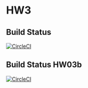 # HW3 

## Build Status

[![CircleCI](https://dl.circleci.com/status-badge/img/circleci/7RGgjhmJgMNfCDP94KAnF6/7KTYk4voKyC3aHxVTruGqJ/tree/main.svg?style=svg)](https://dl.circleci.com/status-badge/redirect/circleci/7RGgjhmJgMNfCDP94KAnF6/7KTYk4voKyC3aHxVTruGqJ/tree/main)

## Build Status HW03b

[![CircleCI](https://dl.circleci.com/status-badge/img/circleci/7RGgjhmJgMNfCDP94KAnF6/7KTYk4voKyC3aHxVTruGqJ/tree/HW03b_Mocking.svg?style=svg)](https://dl.circleci.com/status-badge/redirect/circleci/7RGgjhmJgMNfCDP94KAnF6/7KTYk4voKyC3aHxVTruGqJ/tree/HW03b_Mocking)